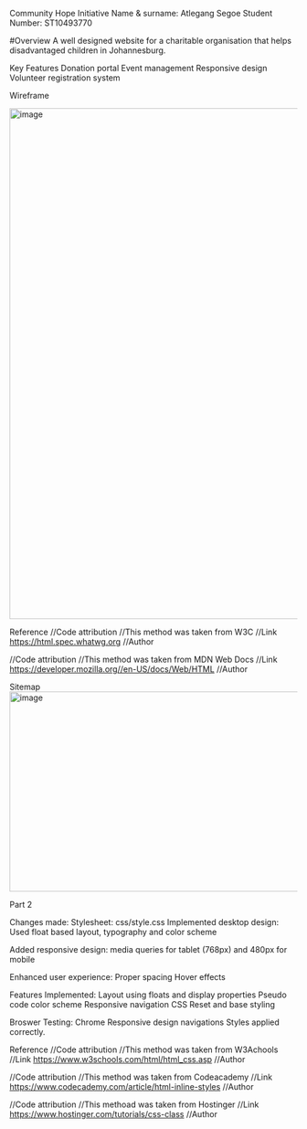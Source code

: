 Community Hope Initiative 
Name & surname: Atlegang Segoe
Student Number: ST10493770

#Overview 
A well designed website for a charitable organisation that helps disadvantaged children in Johannesburg. 

Key Features 
Donation portal 
Event management 
Responsive design 
Volunteer registration system 

Wireframe

<img width="1087" height="894" alt="image" src="https://github.com/user-attachments/assets/020a190f-63cc-4b64-8554-f9b0eedfa8a3" />



Reference
//Code attribution 
//This method was taken from W3C
//Link https://html.spec.whatwg.org
//Author

//Code attribution
//This method was taken from MDN Web Docs
//Link https://developer.mozilla.org//en-US/docs/Web/HTML
//Author 

Sitemap
<img width="895" height="350" alt="image" src="https://github.com/user-attachments/assets/439237b3-ebd7-4721-b733-5a043ff2f9d6" />


Part 2 

Changes made:
Stylesheet: css/style.css
Implemented desktop design:
Used float based layout, typography and color scheme

Added responsive design:
media queries for tablet (768px) and 480px for mobile 

Enhanced user experience:
Proper spacing 
Hover effects 

Features Implemented:
Layout using floats and display properties
Pseudo code
color scheme
Responsive navigation
CSS Reset and base styling

Broswer Testing:
Chrome Responsive design navigations 
Styles applied correctly.

Reference
//Code attribution
//This method was taken from W3Achools
//Link https://www.w3schools.com/html/html_css.asp
//Author

//Code attribution
//This method was taken from Codeacademy
//Link https://www.codecademy.com/article/html-inline-styles
//Author

//Code attribution
//This methoad was taken from Hostinger
//Link https://www.hostinger.com/tutorials/css-class
//Author
